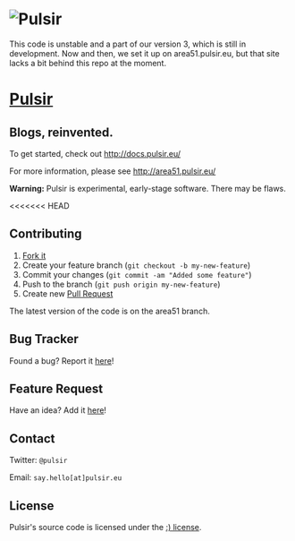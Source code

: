 
![Pulsir](https://raw.githubusercontent.com/nb333/pulsir/master/assets/img/pulsir-logo.png)
=======
This code is unstable and a part of our version 3, which is still in development. Now and then, we set it up on area51.pulsir.eu, but that site lacks a bit behind this repo at the moment.




# [Pulsir](http://pulsir.eu)

## Blogs, reinvented.

To get started, check out http://docs.pulsir.eu/

For more information, please see http://area51.pulsir.eu/

**Warning:** Pulsir is experimental, early-stage software. There may be flaws.

<<<<<<< HEAD
## Contributing

1. [Fork it](https://help.github.com/articles/fork-a-repo)
2. Create your feature branch (`git checkout -b my-new-feature`)
3. Commit your changes (`git commit -am "Added some feature"`)
4. Push to the branch (`git push origin my-new-feature`)
5. Create new [Pull Request](https://help.github.com/articles/using-pull-requests)

The latest version of the code is on the area51 branch.
## Bug Tracker

Found a bug? Report it [here](https://github.com/pulsir/pulsir/issues/)!

## Feature Request

Have an idea? Add it [here](https://github.com/pulsir/pulsir/issues/)!

## Contact

Twitter: `@pulsir`

Email: `say.hello[at]pulsir.eu`

## License

Pulsir's source code is licensed under the [:) license](http://license.visualidiot.com).

